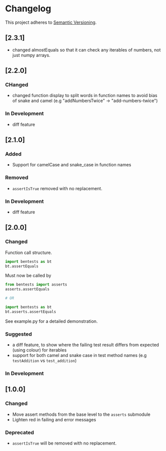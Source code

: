 # Changelog

This project adheres to [Semantic Versioning](https://semver.org).
## [2.3.1]
- changed almostEquals so that it can check any iterables of numbers, not just numpy arrays.


## [2.2.0]

### CHanged 
- changed function display to split words in function names to avoid bias of snake and camel (e.g "addNumbersTwice" -> "add-numbers-twice")

### In Development
- diff feature


## [2.1.0]

### Added
- Support for camelCase and snake_case in function names

### Removed
- `assertIsTrue` removed with no replacement.

### In Development
- diff feature


## [2.0.0]
### Changed
Function call structure.
```python
import bentests as bt
bt.assertEquals
```
Must now be called by
```python
from bentests import asserts
asserts.assertEquals

# OR

import bentests as bt
bt.asserts.assertEquals
```
See example.py for a detailed demonstration.

### Suggested
- a diff feature, to show where the failing test result differs from expected (using colour) for iterables
- support for both camel and snake case in test method names (e.g `testAddition` vs `test_addition`) 

### In Development



## [1.0.0]

### Changed

- Move assert methods from the base level to the `asserts` submodule
- Lighten red in failing and error messages

### Deprecated

- `assertIsTrue` will be removed with no replacement.


